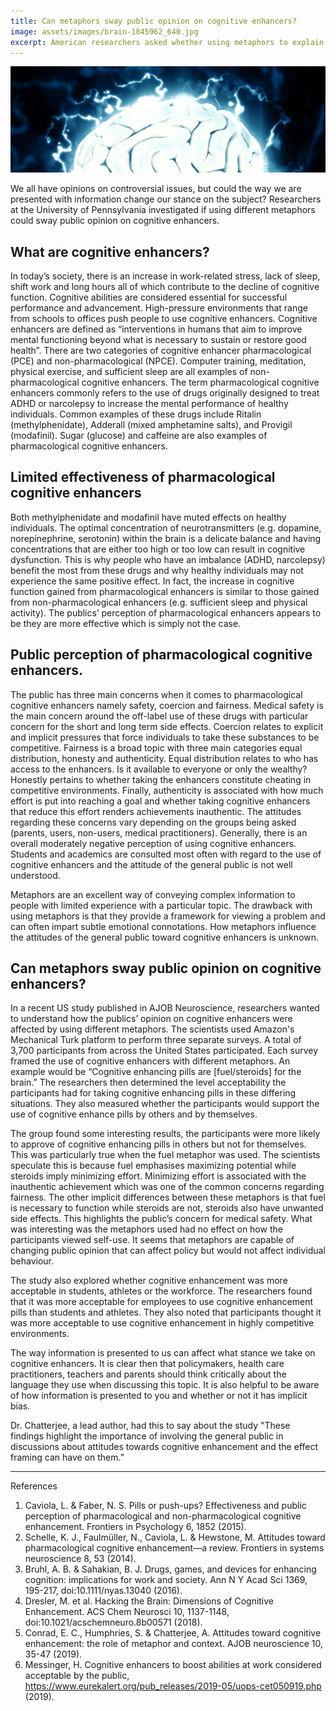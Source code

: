 ```yaml
---
title: Can metaphors sway public opinion on cognitive enhancers?
image: assets/images/brain-1845962_640.jpg
excerpt: American researchers asked whether using metaphors to explain information on cognitive enhancers would affect the public’s attitude toward these drugs.
---
```


![Banner image](/assets/images/brain-1845962_1280.png)

We all have opinions on controversial issues, but could the way we are presented with information change our stance on the subject? Researchers at the University of Pennsylvania investigated if using different metaphors could sway public opinion on cognitive enhancers.

## What are cognitive enhancers?  

In today’s society, there is an increase in work-related stress, lack of sleep, shift work and long hours all of which contribute to the decline of cognitive function. Cognitive abilities are considered essential for successful performance and advancement. High-pressure environments that range from schools to offices push people to use cognitive enhancers. Cognitive enhancers are defined as “interventions in humans that aim to improve mental functioning beyond what is necessary to sustain or restore good health”. There are two categories of cognitive enhancer pharmacological (PCE) and non-pharmacological (NPCE). Computer training, meditation, physical exercise, and sufficient sleep are all examples of non-pharmacological cognitive enhancers. The term pharmacological cognitive enhancers commonly refers to the use of drugs originally designed to treat ADHD or narcolepsy to increase the mental performance of healthy individuals. Common examples of these drugs include Ritalin (methylphenidate), Adderall (mixed amphetamine salts), and Provigil (modafinil).  Sugar (glucose) and caffeine are also examples of pharmacological cognitive enhancers.

## Limited effectiveness of pharmacological cognitive enhancers

Both methylphenidate and modafinil have muted effects on healthy individuals. The optimal concentration of neurotransmitters (e.g. dopamine, norepinephrine, serotonin) within the brain is a delicate balance and having concentrations that are either too high or too low can result in cognitive dysfunction. This is why people who have an imbalance (ADHD, narcolepsy) benefit the most from these drugs and why healthy individuals may not experience the same positive effect. In fact, the increase in cognitive function gained from pharmacological enhancers is similar to those gained from non-pharmacological enhancers (e.g. sufficient sleep and physical activity). The publics’ perception of pharmacological enhancers appears to be they are more effective which is simply not the case. 

## Public perception of pharmacological cognitive enhancers. 

The public has three main concerns when it comes to pharmacological cognitive enhancers namely safety, coercion and fairness. Medical safety is the main concern around the off-label use of these drugs with particular concern for the short and long term side effects. Coercion relates to explicit and implicit pressures that force individuals to take these substances to be competitive. Fairness is a broad topic with three main categories equal distribution, honesty and authenticity.  Equal distribution relates to who has access to the enhancers. Is it available to everyone or only the wealthy? Honestly pertains to whether taking the enhancers constitute cheating in competitive environments. Finally, authenticity is associated with how much effort is put into reaching a goal and whether taking cognitive enhancers that reduce this effort renders achievements inauthentic. The attitudes regarding these concerns vary depending on the groups being asked (parents, users, non-users, medical practitioners). Generally, there is an overall moderately negative perception of using cognitive enhancers. Students and academics are consulted most often with regard to the use of cognitive enhancers and the attitude of the general public is not well understood.

Metaphors are an excellent way of conveying complex information to people with limited experience with a particular topic. The drawback with using metaphors is that they provide a framework for viewing a problem and can often impart subtle emotional connotations. How metaphors influence the attitudes of the general public toward cognitive enhancers is unknown.       

## Can metaphors sway public opinion on cognitive enhancers? 

In a recent US study published in AJOB Neuroscience, researchers wanted to understand how the publics’ opinion on cognitive enhancers were affected by using different metaphors. The scientists used Amazon's Mechanical Turk platform to perform three separate surveys.  A total of 3,700 participants from across the United States participated. Each survey framed the use of cognitive enhancers with different metaphors. An example would be “Cognitive enhancing pills are [fuel/steroids] for the brain.” The researchers then determined the level acceptability the participants had for taking cognitive enhancing pills in these differing situations. They also measured whether the participants would support the use of cognitive enhance pills by others and by themselves. 

The group found some interesting results, the participants were more likely to approve of cognitive enhancing pills in others but not for themselves. This was particularly true when the fuel metaphor was used. The scientists speculate this is because fuel emphasises maximizing potential while steroids imply minimizing effort. Minimizing effort is associated with the inauthentic achievement which was one of the common concerns regarding fairness. The other implicit differences between these metaphors is that fuel is necessary to function while steroids are not, steroids also have unwanted side effects. This highlights the public’s concern for medical safety. What was interesting was the metaphors used had no effect on how the participants viewed self-use. It seems that metaphors are capable of changing public opinion that can affect policy but would not affect individual behaviour. 

The study also explored whether cognitive enhancement was more acceptable in students, athletes or the workforce. The researchers found that it was more acceptable for employees to use cognitive enhancement pills than students and athletes. They also noted that participants thought it was more acceptable to use cognitive enhancement in highly competitive environments. 

The way information is presented to us can affect what stance we take on cognitive enhancers. It is clear then that policymakers, health care practitioners, teachers and parents should think critically about the language they use when discussing this topic. It is also helpful to be aware of how information is presented to you and whether or not it has implicit bias. 

Dr.  Chatterjee, a lead author, had this to say about the study "These findings highlight the importance of involving the general public in discussions about attitudes towards cognitive enhancement and the effect framing can have on them.”

---

References

1.	Caviola, L. & Faber, N. S. Pills or push-ups? Effectiveness and public perception of pharmacological and non-pharmacological cognitive enhancement. Frontiers in Psychology 6, 1852 (2015).
2.	Schelle, K. J., Faulmüller, N., Caviola, L. & Hewstone, M. Attitudes toward pharmacological cognitive enhancement—a review. Frontiers in systems neuroscience 8, 53 (2014).
3.	Bruhl, A. B. & Sahakian, B. J. Drugs, games, and devices for enhancing cognition: implications for work and society. Ann N Y Acad Sci 1369, 195-217, doi:10.1111/nyas.13040 (2016).
4.	Dresler, M. et al. Hacking the Brain: Dimensions of Cognitive Enhancement. ACS Chem Neurosci 10, 1137-1148, doi:10.1021/acschemneuro.8b00571 (2018).
5.	Conrad, E. C., Humphries, S. & Chatterjee, A. Attitudes toward cognitive enhancement: the role of metaphor and context. AJOB neuroscience 10, 35-47 (2019).
6.	Messinger, H. Cognitive enhancers to boost abilities at work considered acceptable by the public, <https://www.eurekalert.org/pub_releases/2019-05/uops-cet050919.php> (2019).